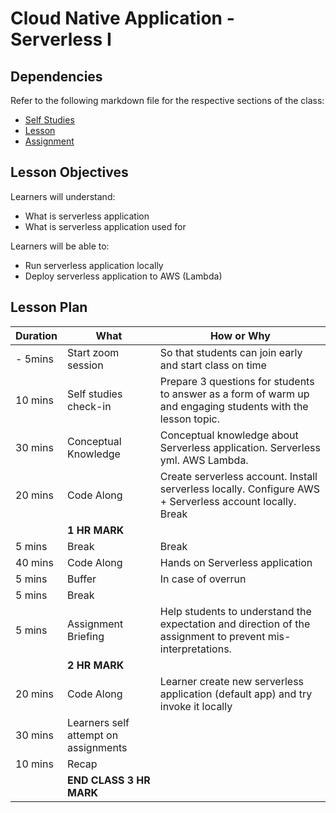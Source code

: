 # Cloud Native Application - Serverless I

## Dependencies

Refer to the following markdown file for the respective sections of the class:
- [Self Studies](./studies.md)
- [Lesson](./lesson.md)
- [Assignment](./assignment.md)

## Lesson Objectives

Learners will understand:
- What is serverless application
- What is serverless application used for

Learners will be able to:
- Run serverless application locally
- Deploy serverless application to AWS (Lambda)


## Lesson Plan

|Duration|What|How or Why|
|--------|-----|-------|
|- 5mins |Start zoom session|So that students can join early and start class on time|
|10 mins|Self studies check-in|Prepare 3 questions for students to answer as a form of warm up and engaging students with the lesson topic.|
|30 mins|Conceptual Knowledge| Conceptual knowledge about Serverless application. Serverless yml. AWS Lambda.|
|20 mins|Code Along| Create serverless account. Install serverless locally. Configure AWS + Serverless account locally. Break|
||**1 HR MARK**|
|5 mins|Break|Break|
|40 mins|Code Along| Hands on Serverless application|
|5 mins|Buffer|In case of overrun|
|5 mins|Break||
|5 mins|Assignment Briefing|Help students to understand the expectation and direction of the assignment to prevent mis-interpretations.|
||**2 HR MARK**|
|20 mins|Code Along|Learner create new serverless application (default app) and try invoke it locally|
|30 mins|Learners self attempt on assignments|
|10 mins|Recap|
||**END CLASS 3 HR MARK**|

